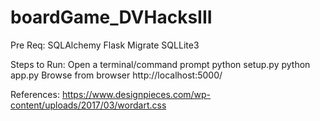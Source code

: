 # boardGame_DVHacksIII

Pre Req:
SQLAlchemy
Flask Migrate
SQLLite3

Steps to Run:
Open a terminal/command prompt
  python setup.py
  python app.py
Browse from browser
  http://localhost:5000/

References:
https://www.designpieces.com/wp-content/uploads/2017/03/wordart.css
